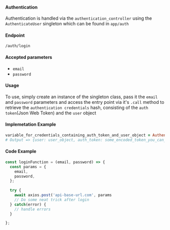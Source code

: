 #### Authentication
Authentication is handled via the `authentication_controller` using the  `AuthenticateUser` singleton which can 
be found in `app/auth`

#### Endpoint
`/auth/login`

#### Accepted parameters
* `email`
* `password`

#### Usage
To use, simply create an instance of the singleton class, pass it the `email` and `password` parameters 
and access the entry point via it's `.call` method to retrieve the `authentication credentials` hash, 
consisting of the `auth token`(Json Web Token) and the `user` object

#### Implemetation Example
```ruby
variable_for_credentials_containing_auth_token_and_user_object = AuthenticateUser.new(email_variable, password_variable).call
# Output => {user: user_object, auth_token: some_encoded_token_you_can_use_in_subsequent_requests}
```
#### Code Example
```javascript
const loginFunction = (email, password) => {
  const params = {
    email,
    password,
  };
  
  try {
    await axios.post('api-base-url.com', params  
    // Do some neat trick after login
  } catch(error) {
    // handle errors
  }

};
```
